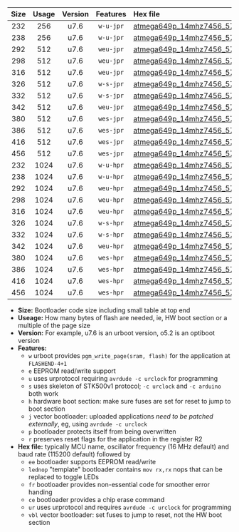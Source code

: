 |Size|Usage|Version|Features|Hex file|
|:-:|:-:|:-:|:-:|:--|
|232|256|u7.6|`w-u-jpr`|[atmega649p_14mhz7456_57600bps_ur_vbl.hex](https://raw.githubusercontent.com/stefanrueger/urboot/main/atmega649p_14mhz7456_57600bps_ur_vbl.hex)|
|238|256|u7.6|`w-u-jpr`|[atmega649p_14mhz7456_57600bps_lednop_ur_vbl.hex](https://raw.githubusercontent.com/stefanrueger/urboot/main/atmega649p_14mhz7456_57600bps_lednop_ur_vbl.hex)|
|292|512|u7.6|`weu-jpr`|[atmega649p_14mhz7456_57600bps_ee_ur_vbl.hex](https://raw.githubusercontent.com/stefanrueger/urboot/main/atmega649p_14mhz7456_57600bps_ee_ur_vbl.hex)|
|298|512|u7.6|`weu-jpr`|[atmega649p_14mhz7456_57600bps_ee_lednop_ur_vbl.hex](https://raw.githubusercontent.com/stefanrueger/urboot/main/atmega649p_14mhz7456_57600bps_ee_lednop_ur_vbl.hex)|
|316|512|u7.6|`weu-jpr`|[atmega649p_14mhz7456_57600bps_ee_lednop_fr_ur_vbl.hex](https://raw.githubusercontent.com/stefanrueger/urboot/main/atmega649p_14mhz7456_57600bps_ee_lednop_fr_ur_vbl.hex)|
|326|512|u7.6|`w-s-jpr`|[atmega649p_14mhz7456_57600bps_vbl.hex](https://raw.githubusercontent.com/stefanrueger/urboot/main/atmega649p_14mhz7456_57600bps_vbl.hex)|
|332|512|u7.6|`w-s-jpr`|[atmega649p_14mhz7456_57600bps_lednop_vbl.hex](https://raw.githubusercontent.com/stefanrueger/urboot/main/atmega649p_14mhz7456_57600bps_lednop_vbl.hex)|
|342|512|u7.6|`weu-jpr`|[atmega649p_14mhz7456_57600bps_ee_lednop_fr_ce_ur_vbl.hex](https://raw.githubusercontent.com/stefanrueger/urboot/main/atmega649p_14mhz7456_57600bps_ee_lednop_fr_ce_ur_vbl.hex)|
|380|512|u7.6|`wes-jpr`|[atmega649p_14mhz7456_57600bps_ee_vbl.hex](https://raw.githubusercontent.com/stefanrueger/urboot/main/atmega649p_14mhz7456_57600bps_ee_vbl.hex)|
|386|512|u7.6|`wes-jpr`|[atmega649p_14mhz7456_57600bps_ee_lednop_vbl.hex](https://raw.githubusercontent.com/stefanrueger/urboot/main/atmega649p_14mhz7456_57600bps_ee_lednop_vbl.hex)|
|416|512|u7.6|`wes-jpr`|[atmega649p_14mhz7456_57600bps_ee_lednop_fr_vbl.hex](https://raw.githubusercontent.com/stefanrueger/urboot/main/atmega649p_14mhz7456_57600bps_ee_lednop_fr_vbl.hex)|
|456|512|u7.6|`wes-jpr`|[atmega649p_14mhz7456_57600bps_ee_lednop_fr_ce_vbl.hex](https://raw.githubusercontent.com/stefanrueger/urboot/main/atmega649p_14mhz7456_57600bps_ee_lednop_fr_ce_vbl.hex)|
|232|1024|u7.6|`w-u-hpr`|[atmega649p_14mhz7456_57600bps_ur.hex](https://raw.githubusercontent.com/stefanrueger/urboot/main/atmega649p_14mhz7456_57600bps_ur.hex)|
|238|1024|u7.6|`w-u-hpr`|[atmega649p_14mhz7456_57600bps_lednop_ur.hex](https://raw.githubusercontent.com/stefanrueger/urboot/main/atmega649p_14mhz7456_57600bps_lednop_ur.hex)|
|292|1024|u7.6|`weu-hpr`|[atmega649p_14mhz7456_57600bps_ee_ur.hex](https://raw.githubusercontent.com/stefanrueger/urboot/main/atmega649p_14mhz7456_57600bps_ee_ur.hex)|
|298|1024|u7.6|`weu-hpr`|[atmega649p_14mhz7456_57600bps_ee_lednop_ur.hex](https://raw.githubusercontent.com/stefanrueger/urboot/main/atmega649p_14mhz7456_57600bps_ee_lednop_ur.hex)|
|316|1024|u7.6|`weu-hpr`|[atmega649p_14mhz7456_57600bps_ee_lednop_fr_ur.hex](https://raw.githubusercontent.com/stefanrueger/urboot/main/atmega649p_14mhz7456_57600bps_ee_lednop_fr_ur.hex)|
|326|1024|u7.6|`w-s-hpr`|[atmega649p_14mhz7456_57600bps.hex](https://raw.githubusercontent.com/stefanrueger/urboot/main/atmega649p_14mhz7456_57600bps.hex)|
|332|1024|u7.6|`w-s-hpr`|[atmega649p_14mhz7456_57600bps_lednop.hex](https://raw.githubusercontent.com/stefanrueger/urboot/main/atmega649p_14mhz7456_57600bps_lednop.hex)|
|342|1024|u7.6|`weu-hpr`|[atmega649p_14mhz7456_57600bps_ee_lednop_fr_ce_ur.hex](https://raw.githubusercontent.com/stefanrueger/urboot/main/atmega649p_14mhz7456_57600bps_ee_lednop_fr_ce_ur.hex)|
|380|1024|u7.6|`wes-hpr`|[atmega649p_14mhz7456_57600bps_ee.hex](https://raw.githubusercontent.com/stefanrueger/urboot/main/atmega649p_14mhz7456_57600bps_ee.hex)|
|386|1024|u7.6|`wes-hpr`|[atmega649p_14mhz7456_57600bps_ee_lednop.hex](https://raw.githubusercontent.com/stefanrueger/urboot/main/atmega649p_14mhz7456_57600bps_ee_lednop.hex)|
|416|1024|u7.6|`wes-hpr`|[atmega649p_14mhz7456_57600bps_ee_lednop_fr.hex](https://raw.githubusercontent.com/stefanrueger/urboot/main/atmega649p_14mhz7456_57600bps_ee_lednop_fr.hex)|
|456|1024|u7.6|`wes-hpr`|[atmega649p_14mhz7456_57600bps_ee_lednop_fr_ce.hex](https://raw.githubusercontent.com/stefanrueger/urboot/main/atmega649p_14mhz7456_57600bps_ee_lednop_fr_ce.hex)|

- **Size:** Bootloader code size including small table at top end
- **Useage:** How many bytes of flash are needed, ie, HW boot section or a multiple of the page size
- **Version:** For example, u7.6 is an urboot version, o5.2 is an optiboot version
- **Features:**
  + `w` urboot provides `pgm_write_page(sram, flash)` for the application at `FLASHEND-4+1`
  + `e` EEPROM read/write support
  + `u` uses urprotocol requiring `avrdude -c urclock` for programming
  + `s` uses skeleton of STK500v1 protocol; `-c urclock` and `-c arduino` both work
  + `h` hardware boot section: make sure fuses are set for reset to jump to boot section
  + `j` vector bootloader: uploaded applications *need to be patched externally*, eg, using `avrdude -c urclock`
  + `p` bootloader protects itself from being overwritten
  + `r` preserves reset flags for the application in the register R2
- **Hex file:** typically MCU name, oscillator frequency (16 MHz default) and baud rate (115200 default) followed by
  + `ee` bootloader supports EEPROM read/write
  + `lednop` "template" bootloader contains `mov rx,rx` nops that can be replaced to toggle LEDs
  + `fr` bootloader provides non-essential code for smoother error handing
  + `ce` bootloader provides a chip erase command
  + `ur` uses urprotocol and requires `avrdude -c urclock` for programming
  + `vbl` vector bootloader: set fuses to jump to reset, not the HW boot section
